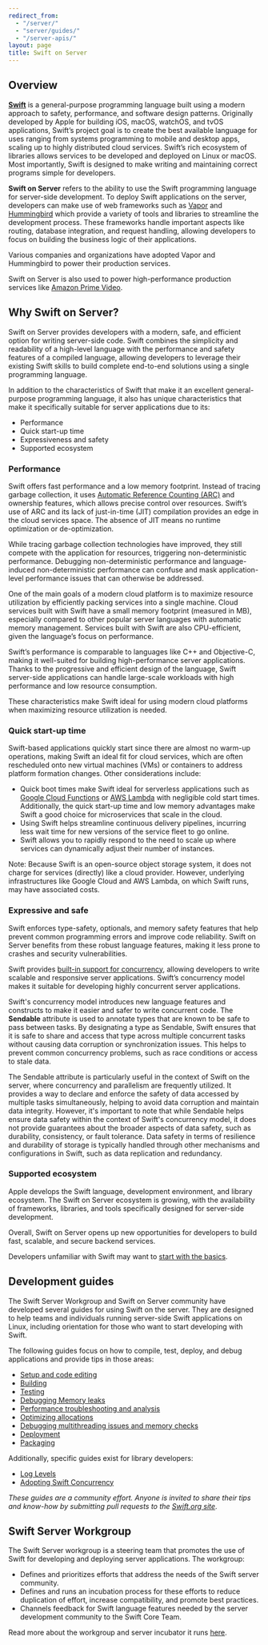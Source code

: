 ```yaml
---
redirect_from:
  - "/server/"
  - "server/guides/"
  - "/server-apis/"
layout: page
title: Swift on Server
---
```


## Overview
[**Swift**](https://www.swift.org) is a general-purpose programming language built using a modern approach to safety, performance, and software design patterns. Originally developed by Apple for building iOS, macOS, watchOS, and tvOS applications, Swift’s project goal is to create the best available language for uses ranging from systems programming to mobile and desktop apps, scaling up to highly distributed cloud services. Swift’s rich ecosystem of libraries allows services to be developed and deployed on Linux or macOS. Most importantly, Swift is designed to make writing and maintaining correct programs simple for developers.

**Swift on Server** refers to the ability to use the Swift programming language for server-side development. To deploy Swift applications on the server, developers can make use of web frameworks such as [Vapor](https://vapor.codes/) and [Hummingbird](https://swiftpackageindex.com/hummingbird-project/hummingbird) which provide a variety of tools and libraries to streamline the development process. These frameworks handle important aspects like routing, database integration, and request handling, allowing developers to focus on building the business logic of their applications.

Various companies and organizations have adopted Vapor and Hummingbird to power their production services.

Swift on Server is also used to power high-performance production services like [Amazon Prime Video](https://www.amazon.com/b/?node=2858778011).

## Why Swift on Server?

Swift on Server provides developers with a modern, safe, and efficient option for writing server-side code. Swift combines the simplicity and readability of a high-level language with the performance and safety features of a compiled language, allowing developers to leverage their existing Swift skills to build complete end-to-end solutions using a single programming language.

In addition to the characteristics of Swift that make it an excellent general-purpose programming language, it also has unique characteristics that make it specifically suitable for server applications due to its:

- Performance
- Quick start-up time
- Expressiveness and safety
- Supported ecosystem

### Performance
Swift offers fast performance and a low memory footprint. Instead of tracing garbage collection, it uses [Automatic Reference Counting (ARC)](https://docs.swift.org/swift-book/documentation/the-swift-programming-language/automaticreferencecounting/) and ownership features, which allows precise control over resources. Swift’s use of ARC and its lack of just-in-time (JIT) compilation provides an edge in the cloud services space. The absence of JIT means no runtime optimization or de-optimization. 

While tracing garbage collection technologies have improved, they still compete with the application for resources, triggering non-deterministic performance. Debugging non-deterministic performance and language-induced non-deterministic performance can confuse and mask application-level performance issues that can otherwise be addressed.

One of the main goals of a modern cloud platform is to maximize resource utilization by efficiently packing services into a single machine. Cloud services built with Swift have a small memory footprint (measured in MB), especially compared to other popular server languages with automatic memory management. Services built with Swift are also CPU-efficient, given the language’s focus on performance.

Swift’s performance is comparable to languages like C++ and Objective-C, making it well-suited for building high-performance server applications. Thanks to the progressive and efficient design of the language, Swift server-side applications can handle large-scale workloads with high performance and low resource consumption.

These characteristics make Swift ideal for using modern cloud platforms when maximizing resource utilization is needed.

### Quick start-up time
Swift-based applications quickly start since there are almost no warm-up operations, making Swift an ideal fit for cloud services, which are often rescheduled onto new virtual machines (VMs) or containers to address platform formation changes. Other considerations include:

- Quick boot times make Swift ideal for serverless applications such as [Google Cloud Functions](https://cloud.google.com/functions#) or [AWS Lambda](https://aws.amazon.com/lambda/) with negligible cold start times. Additionally, the quick start-up time and low memory advantages make Swift a good choice for microservices that scale in the cloud. 
- Using Swift helps streamline continuous delivery pipelines, incurring less wait time for new versions of the service fleet to go online.
- Swift allows you to rapidly respond to the need to scale up where services can dynamically adjust their number of instances.

Note: Because Swift is an open-source object storage system, it does not charge for services (directly) like a cloud provider. However, underlying infrastructures like Google Cloud and AWS Lambda, on which Swift runs, may have associated costs.

### Expressive and safe
Swift enforces type-safety, optionals, and memory safety features that help prevent common programming errors and improve code reliability. Swift on Server benefits from these robust language features, making it less prone to crashes and security vulnerabilities.

Swift provides [built-in support for concurrency](https://developer.apple.com/documentation/swift/concurrency/), allowing developers to write scalable and responsive server applications. Swift’s concurrency model makes it suitable for developing highly concurrent server applications.

Swift's concurrency model introduces new language features and constructs to make it easier and safer to write concurrent code. The **Sendable** attribute is used to annotate types that are known to be safe to pass between tasks. By designating a type as Sendable, Swift ensures that it is safe to share and access that type across multiple concurrent tasks without causing data corruption or synchronization issues. This helps to prevent common concurrency problems, such as race conditions or access to stale data.

The Sendable attribute is particularly useful in the context of Swift on the server, where concurrency and parallelism are frequently utilized. It provides a way to declare and enforce the safety of data accessed by multiple tasks simultaneously, helping to avoid data corruption and maintain data integrity. However, it's important to note that while Sendable helps ensure data safety within the context of Swift's concurrency model, it does not provide guarantees about the broader aspects of data safety, such as durability, consistency, or fault tolerance. Data safety in terms of resilience and durability of storage is typically handled through other mechanisms and configurations in Swift, such as data replication and redundancy.

### Supported ecosystem
Apple develops the Swift language, development environment, and library ecosystem. The Swift on Server ecosystem is growing, with the availability of frameworks, libraries, and tools specifically designed for server-side development.

Overall, Swift on Server opens up new opportunities for developers to build fast, scalable, and secure backend services. 

Developers unfamiliar with Swift may want to [start with the basics](https://developer.apple.com/swift/).

## Development guides

The Swift Server Workgroup and Swift on Server community have developed several guides for using Swift on the server.
They are designed to help teams and individuals running server-side Swift applications on Linux, including orientation for those who want to start developing with Swift.

The following guides focus on how to compile, test, deploy, and debug applications and provide tips in those areas:

- [Setup and code editing](/documentation/server/guides/setup-and-ide-alternatives.html)
- [Building](/documentation/server/guides/building.html)
- [Testing](/documentation/server/guides/testing.html)
- [Debugging Memory leaks](/documentation/server/guides/memory-leaks-and-usage.html)
- [Performance troubleshooting and analysis](/documentation/server/guides/performance.html)
- [Optimizing allocations](/documentation/server/guides/allocations.html)
- [Debugging multithreading issues and memory checks](/documentation/server/guides/llvm-sanitizers.html)
- [Deployment](/documentation/server/guides/deployment.html)
- [Packaging](/documentation/server/guides/packaging.html)

Additionally, specific guides exist for library developers:

* [Log Levels](/documentation/server/guides/libraries/log-levels.html)
* [Adopting Swift Concurrency](/documentation/server/guides/libraries/concurrency-adoption-guidelines.html)

_These guides are a community effort. Anyone is invited to share their tips and know-how by submitting pull requests to the [Swift.org site](https://github.com/apple/swift-org-website)_.

## Swift Server Workgroup

The Swift Server workgroup is a steering team that promotes the use of Swift for developing and deploying server applications.
The workgroup:

* Defines and prioritizes efforts that address the needs of the Swift server community.
* Defines and runs an incubation process for these efforts to reduce duplication of effort, increase compatibility, and promote best practices.
* Channels feedback for Swift language features needed by the server development community to the Swift Core Team.

Read more about the workgroup and server incubator it runs [here](/sswg "Swift Server Workgroup").
